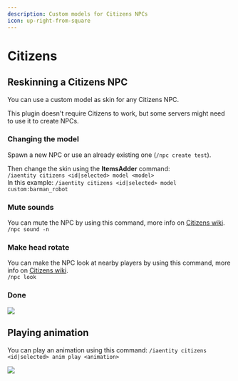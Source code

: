 ```yaml
---
description: Custom models for Citizens NPCs
icon: up-right-from-square
---
```


# Citizens

## Reskinning a Citizens NPC

You can use a custom model as skin for any Citizens NPC.


<Note>
This plugin doesn't require Citizens to work, but some servers might need to use it to create NPCs.
</Note>


### Changing the model

Spawn a new NPC or use an already existing one (`/npc create test`).

Then change the skin using the **ItemsAdder** command:\
`/iaentity citizens <id|selected> model <model>`\
In this example: `/iaentity citizens <id|selected> model custom:barman_robot`

### Mute sounds

You can mute the NPC by using this command, more info on [Citizens wiki](https://wiki.citizensnpcs.co/Commands).\
`/npc sound -n`

### Make head rotate

You can make the NPC look at nearby players by using this command, more info on [Citizens wiki](https://wiki.citizensnpcs.co/Commands).\
`/npc look`

### Done

![](../../../.gitbook/assets/ezgif-2-31a4557026.webp)

## Playing animation

You can play an animation using this command: `/iaentity citizens <id|selected> anim play <animation>`

![](../../../.gitbook/assets/ezgif.com-gif-maker.webp)
